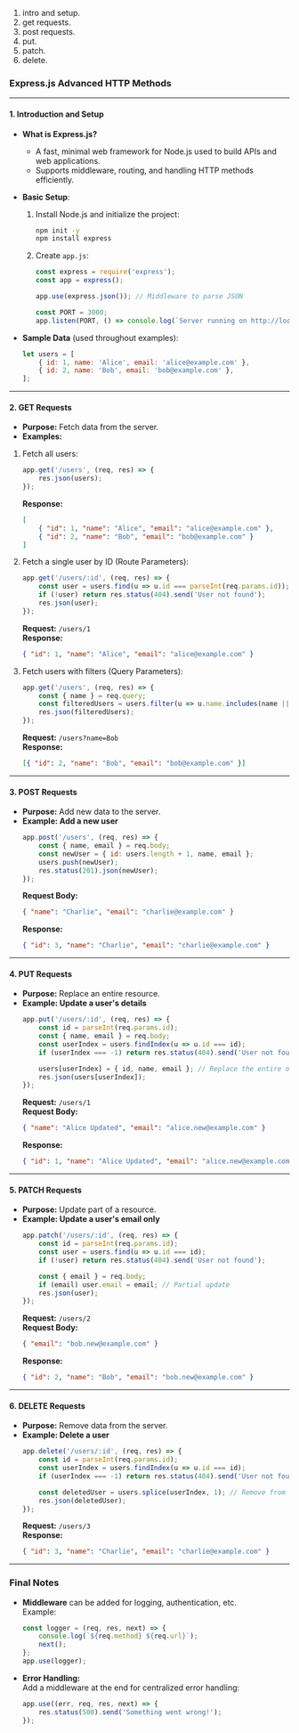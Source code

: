 1. intro and setup.
2. get requests.
3. post requests.
3. put.
4. patch.
5. delete.

### **Express.js Advanced HTTP Methods**  

---

#### **1. Introduction and Setup**  
- **What is Express.js?**  
  - A fast, minimal web framework for Node.js used to build APIs and web applications.  
  - Supports middleware, routing, and handling HTTP methods efficiently.  

- **Basic Setup**:  
  1. Install Node.js and initialize the project:  
     ```bash
     npm init -y
     npm install express
     ```
  2. Create `app.js`:  
     ```javascript
     const express = require('express');
     const app = express();

     app.use(express.json()); // Middleware to parse JSON

     const PORT = 3000;
     app.listen(PORT, () => console.log(`Server running on http://localhost:${PORT}`));
     ```

- **Sample Data** (used throughout examples):  
  ```javascript
  let users = [
      { id: 1, name: 'Alice', email: 'alice@example.com' },
      { id: 2, name: 'Bob', email: 'bob@example.com' },
  ];
  ```

---

#### **2. GET Requests**  
- **Purpose:** Fetch data from the server.  
- **Examples:**  

1. Fetch all users:  
   ```javascript
   app.get('/users', (req, res) => {
       res.json(users);
   });
   ```
   **Response:**  
   ```json
   [
       { "id": 1, "name": "Alice", "email": "alice@example.com" },
       { "id": 2, "name": "Bob", "email": "bob@example.com" }
   ]
   ```

2. Fetch a single user by ID (Route Parameters):  
   ```javascript
   app.get('/users/:id', (req, res) => {
       const user = users.find(u => u.id === parseInt(req.params.id));
       if (!user) return res.status(404).send('User not found');
       res.json(user);
   });
   ```
   **Request:** `/users/1`  
   **Response:**  
   ```json
   { "id": 1, "name": "Alice", "email": "alice@example.com" }
   ```

3. Fetch users with filters (Query Parameters):  
   ```javascript
   app.get('/users', (req, res) => {
       const { name } = req.query;
       const filteredUsers = users.filter(u => u.name.includes(name || ''));
       res.json(filteredUsers);
   });
   ```
   **Request:** `/users?name=Bob`  
   **Response:**  
   ```json
   [{ "id": 2, "name": "Bob", "email": "bob@example.com" }]
   ```

---

#### **3. POST Requests**  
- **Purpose:** Add new data to the server.  
- **Example: Add a new user**  
   ```javascript
   app.post('/users', (req, res) => {
       const { name, email } = req.body;
       const newUser = { id: users.length + 1, name, email };
       users.push(newUser);
       res.status(201).json(newUser);
   });
   ```
   **Request Body:**  
   ```json
   { "name": "Charlie", "email": "charlie@example.com" }
   ```
   **Response:**  
   ```json
   { "id": 3, "name": "Charlie", "email": "charlie@example.com" }
   ```

---

#### **4. PUT Requests**  
- **Purpose:** Replace an entire resource.  
- **Example: Update a user's details**  
   ```javascript
   app.put('/users/:id', (req, res) => {
       const id = parseInt(req.params.id);
       const { name, email } = req.body;
       const userIndex = users.findIndex(u => u.id === id);
       if (userIndex === -1) return res.status(404).send('User not found');

       users[userIndex] = { id, name, email }; // Replace the entire object
       res.json(users[userIndex]);
   });
   ```
   **Request:** `/users/1`  
   **Request Body:**  
   ```json
   { "name": "Alice Updated", "email": "alice.new@example.com" }
   ```
   **Response:**  
   ```json
   { "id": 1, "name": "Alice Updated", "email": "alice.new@example.com" }
   ```

---

#### **5. PATCH Requests**  
- **Purpose:** Update part of a resource.  
- **Example: Update a user's email only**  
   ```javascript
   app.patch('/users/:id', (req, res) => {
       const id = parseInt(req.params.id);
       const user = users.find(u => u.id === id);
       if (!user) return res.status(404).send('User not found');

       const { email } = req.body;
       if (email) user.email = email; // Partial update
       res.json(user);
   });
   ```
   **Request:** `/users/2`  
   **Request Body:**  
   ```json
   { "email": "bob.new@example.com" }
   ```
   **Response:**  
   ```json
   { "id": 2, "name": "Bob", "email": "bob.new@example.com" }
   ```

---

#### **6. DELETE Requests**  
- **Purpose:** Remove data from the server.  
- **Example: Delete a user**  
   ```javascript
   app.delete('/users/:id', (req, res) => {
       const id = parseInt(req.params.id);
       const userIndex = users.findIndex(u => u.id === id);
       if (userIndex === -1) return res.status(404).send('User not found');

       const deletedUser = users.splice(userIndex, 1); // Remove from array
       res.json(deletedUser);
   });
   ```
   **Request:** `/users/3`  
   **Response:**  
   ```json
   { "id": 3, "name": "Charlie", "email": "charlie@example.com" }
   ```

---

### **Final Notes**  
- **Middleware** can be added for logging, authentication, etc.  
  Example:  
  ```javascript
  const logger = (req, res, next) => {
      console.log(`${req.method} ${req.url}`);
      next();
  };
  app.use(logger);
  ```  
- **Error Handling:**  
  Add a middleware at the end for centralized error handling:  
  ```javascript
  app.use((err, req, res, next) => {
      res.status(500).send('Something went wrong!');
  });
  ```

